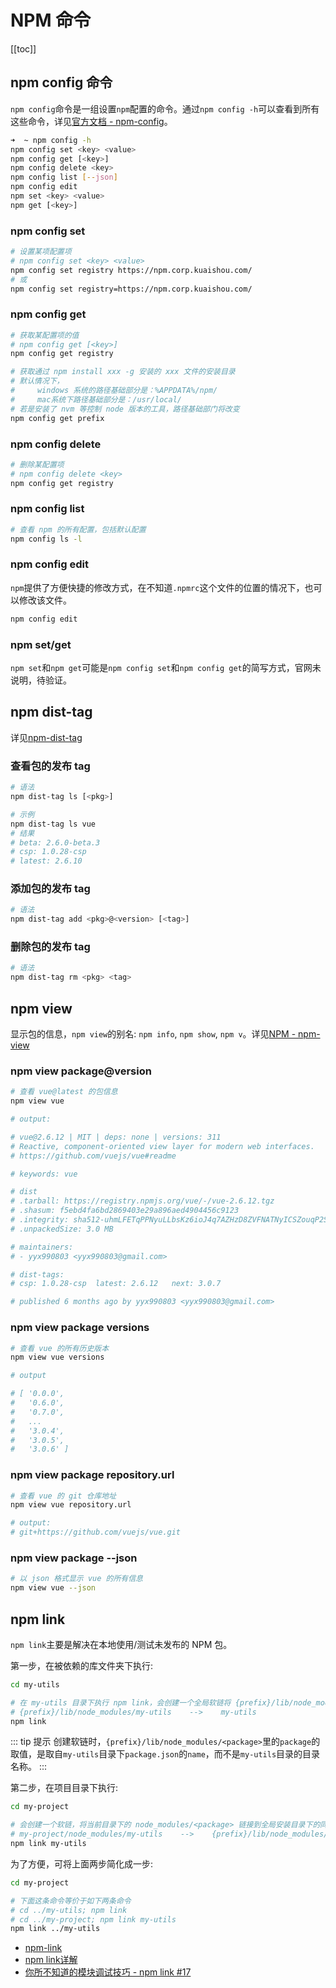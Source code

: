 # NPM 命令

[[toc]]

## npm config 命令

`npm config`命令是一组设置`npm`配置的命令。通过`npm config -h`可以查看到所有这些命令，详见[官方文档 - npm-config](https://docs.npmjs.com/cli/config)。

```sh
➜  ~ npm config -h
npm config set <key> <value>
npm config get [<key>]
npm config delete <key>
npm config list [--json]
npm config edit
npm set <key> <value>
npm get [<key>]
```

### npm config set

```sh
# 设置某项配置项
# npm config set <key> <value>
npm config set registry https://npm.corp.kuaishou.com/
# 或
npm config set registry=https://npm.corp.kuaishou.com/
```

### npm config get

```sh
# 获取某配置项的值
# npm config get [<key>]
npm config get registry
```

```sh
# 获取通过 npm install xxx -g 安装的 xxx 文件的安装目录
# 默认情况下，
#     windows 系统的路径基础部分是：%APPDATA%/npm/
#     mac系统下路径基础部分是：/usr/local/
# 若是安装了 nvm 等控制 node 版本的工具，路径基础部门将改变
npm config get prefix
```

### npm config delete

```sh
# 删除某配置项
# npm config delete <key>
npm config get registry
```

### npm config list

```sh
# 查看 npm 的所有配置，包括默认配置
npm config ls -l
```

### npm config edit

`npm`提供了方便快捷的修改方式，在不知道`.npmrc`这个文件的位置的情况下，也可以修改该文件。

```sh
npm config edit
```

### npm set/get

`npm set`和`npm get`可能是`npm config set`和`npm config get`的简写方式，官网未说明，待验证。

## npm dist-tag

详见[npm-dist-tag](https://docs.npmjs.com/cli/dist-tag.html)

### 查看包的发布 tag

```sh
# 语法
npm dist-tag ls [<pkg>]

# 示例
npm dist-tag ls vue
# 结果
# beta: 2.6.0-beta.3
# csp: 1.0.28-csp
# latest: 2.6.10
```

### 添加包的发布 tag

```sh
# 语法
npm dist-tag add <pkg>@<version> [<tag>]
```

### 删除包的发布 tag

```sh
# 语法
npm dist-tag rm <pkg> <tag>
```

## npm view

显示包的信息，`npm view`的别名: `npm info`, `npm show`, `npm v`。详见[NPM - npm-view](https://docs.npmjs.com/cli/v7/commands/npm-view)

### npm view package@version

```sh
# 查看 vue@latest 的包信息
npm view vue

# output:

# vue@2.6.12 | MIT | deps: none | versions: 311
# Reactive, component-oriented view layer for modern web interfaces.
# https://github.com/vuejs/vue#readme

# keywords: vue

# dist
# .tarball: https://registry.npmjs.org/vue/-/vue-2.6.12.tgz
# .shasum: f5ebd4fa6bd2869403e29a896aed4904456c9123
# .integrity: sha512-uhmLFETqPPNyuLLbsKz6ioJ4q7AZHzD8ZVFNATNyICSZouqP2Sz0rotWQC8UNBF6VGSCs5abnKJoStA6JbCbfg==
# .unpackedSize: 3.0 MB

# maintainers:
# - yyx990803 <yyx990803@gmail.com>

# dist-tags:
# csp: 1.0.28-csp  latest: 2.6.12   next: 3.0.7

# published 6 months ago by yyx990803 <yyx990803@gmail.com>
```

### npm view package versions

```sh
# 查看 vue 的所有历史版本
npm view vue versions

# output

# [ '0.0.0',
#   '0.6.0',
#   '0.7.0',
#   ...
#   '3.0.4',
#   '3.0.5',
#   '3.0.6' ]
```

### npm view package repository.url

```sh
# 查看 vue 的 git 仓库地址
npm view vue repository.url

# output:
# git+https://github.com/vuejs/vue.git
```

### npm view package --json

```sh
# 以 json 格式显示 vue 的所有信息
npm view vue --json
```

## npm link

`npm link`主要是解决在本地使用/测试未发布的 NPM 包。

第一步，在被依赖的库文件夹下执行:

```sh
cd my-utils

# 在 my-utils 目录下执行 npm link，会创建一个全局软链将 {prefix}/lib/node_modules/<package> 链接到当前目录，即
# {prefix}/lib/node_modules/my-utils    -->    my-utils
npm link
```

::: tip 提示
创建软链时，`{prefix}/lib/node_modules/<package>`里的`package`的取值，是取自`my-utils`目录下`package.json`的`name`，而不是`my-utils`目录的目录名称。
:::

第二步，在项目目录下执行:

```sh
cd my-project

# 会创建一个软链，将当前目录下的 node_modules/<package> 链接到全局安装目录下的同名目录，即
# my-project/node_modules/my-utils    -->    {prefix}/lib/node_modules/my-utils
npm link my-utils
```

为了方便，可将上面两步简化成一步:

```sh
cd my-project

# 下面这条命令等价于如下两条命令
# cd ../my-utils; npm link
# cd ../my-project; npm link my-utils
npm link ../my-utils
```

- [npm-link](https://docs.npmjs.com/cli/v7/commands/npm-link)
- [npm link详解](https://champyin.com/2019/08/27/npm-link%E8%AF%A6%E8%A7%A3/)
- [你所不知道的模块调试技巧 - npm link #17](https://github.com/atian25/blog/issues/17)
